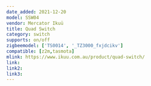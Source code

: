 ```yaml
---
date_added: 2021-12-20
model: SSW04
vendor: Mercator Ikuü
title: Quad Switch
category: switch
supports: on/off
zigbeemodel: ['TS0014', '_TZ3000_fxjdcikv']
compatible: [z2m,tasmota]
mlink: https://www.ikuu.com.au/product/quad-switch/
link: 
link2: 
link3: 
---
```

